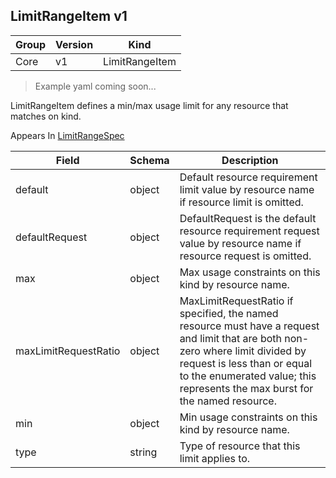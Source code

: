 ## LimitRangeItem v1

Group        | Version     | Kind
------------ | ---------- | -----------
Core | v1 | LimitRangeItem

> Example yaml coming soon...



LimitRangeItem defines a min/max usage limit for any resource that matches on kind.

<aside class="notice">
Appears In  <a href="#limitrangespec-v1">LimitRangeSpec</a> </aside>

Field        | Schema     | Description
------------ | ---------- | -----------
default | object | Default resource requirement limit value by resource name if resource limit is omitted.
defaultRequest | object | DefaultRequest is the default resource requirement request value by resource name if resource request is omitted.
max | object | Max usage constraints on this kind by resource name.
maxLimitRequestRatio | object | MaxLimitRequestRatio if specified, the named resource must have a request and limit that are both non-zero where limit divided by request is less than or equal to the enumerated value; this represents the max burst for the named resource.
min | object | Min usage constraints on this kind by resource name.
type | string | Type of resource that this limit applies to.

